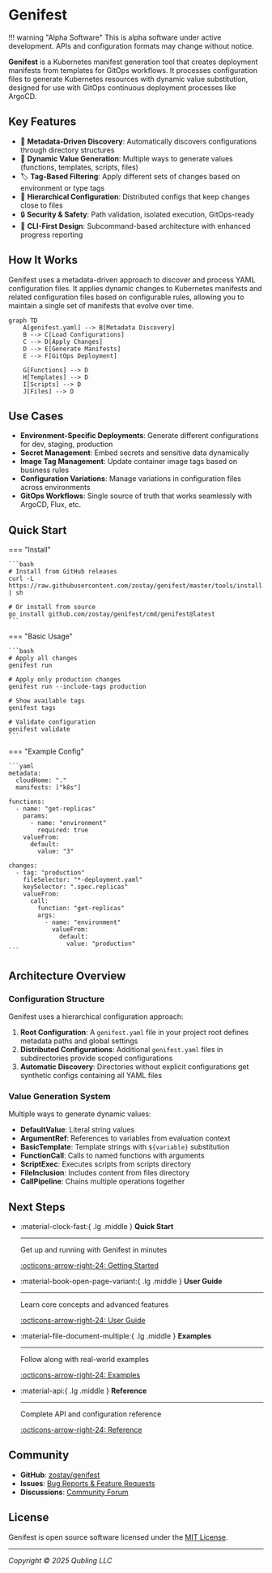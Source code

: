 # Genifest

!!! warning "Alpha Software"
    This is alpha software under active development. APIs and configuration formats may change without notice.

**Genifest** is a Kubernetes manifest generation tool that creates deployment manifests from templates for GitOps workflows. It processes configuration files to generate Kubernetes resources with dynamic value substitution, designed for use with GitOps continuous deployment processes like ArgoCD.

## Key Features

- 🔄 **Metadata-Driven Discovery**: Automatically discovers configurations through directory structures
- 🎯 **Dynamic Value Generation**: Multiple ways to generate values (functions, templates, scripts, files)
- 🏷️ **Tag-Based Filtering**: Apply different sets of changes based on environment or type tags
- 📁 **Hierarchical Configuration**: Distributed configs that keep changes close to files
- 🔒 **Security & Safety**: Path validation, isolated execution, GitOps-ready
- 🚀 **CLI-First Design**: Subcommand-based architecture with enhanced progress reporting

## How It Works

Genifest uses a metadata-driven approach to discover and process YAML configuration files. It applies dynamic changes to Kubernetes manifests and related configuration files based on configurable rules, allowing you to maintain a single set of manifests that evolve over time.

```mermaid
graph TD
    A[genifest.yaml] --> B[Metadata Discovery]
    B --> C[Load Configurations]
    C --> D[Apply Changes]
    D --> E[Generate Manifests]
    E --> F[GitOps Deployment]
    
    G[Functions] --> D
    H[Templates] --> D
    I[Scripts] --> D
    J[Files] --> D
```

## Use Cases

- **Environment-Specific Deployments**: Generate different configurations for dev, staging, production
- **Secret Management**: Embed secrets and sensitive data dynamically  
- **Image Tag Management**: Update container image tags based on business rules
- **Configuration Variations**: Manage variations in configuration files across environments
- **GitOps Workflows**: Single source of truth that works seamlessly with ArgoCD, Flux, etc.

## Quick Start

=== "Install"

    ```bash
    # Install from GitHub releases
    curl -L https://raw.githubusercontent.com/zostay/genifest/master/tools/install.sh | sh
    
    # Or install from source
    go install github.com/zostay/genifest/cmd/genifest@latest
    ```

=== "Basic Usage"

    ```bash
    # Apply all changes
    genifest run
    
    # Apply only production changes  
    genifest run --include-tags production
    
    # Show available tags
    genifest tags
    
    # Validate configuration
    genifest validate
    ```

=== "Example Config"

    ```yaml
    metadata:
      cloudHome: "."
      manifests: ["k8s"]
    
    functions:
      - name: "get-replicas"
        params:
          - name: "environment"
            required: true
        valueFrom:
          default:
            value: "3"
    
    changes:
      - tag: "production"
        fileSelector: "*-deployment.yaml"
        keySelector: ".spec.replicas"
        valueFrom:
          call:
            function: "get-replicas"
            args:
              - name: "environment"
                valueFrom:
                  default:
                    value: "production"
    ```

## Architecture Overview

### Configuration Structure

Genifest uses a hierarchical configuration approach:

1. **Root Configuration**: A `genifest.yaml` file in your project root defines metadata paths and global settings
2. **Distributed Configurations**: Additional `genifest.yaml` files in subdirectories provide scoped configurations  
3. **Automatic Discovery**: Directories without explicit configurations get synthetic configs containing all YAML files

### Value Generation System

Multiple ways to generate dynamic values:

- **DefaultValue**: Literal string values
- **ArgumentRef**: References to variables from evaluation context
- **BasicTemplate**: Template strings with `${variable}` substitution
- **FunctionCall**: Calls to named functions with arguments
- **ScriptExec**: Executes scripts from scripts directory
- **FileInclusion**: Includes content from files directory
- **CallPipeline**: Chains multiple operations together

## Next Steps

<div class="grid cards" markdown>

-   :material-clock-fast:{ .lg .middle } **Quick Start**

    ---

    Get up and running with Genifest in minutes

    [:octicons-arrow-right-24: Getting Started](getting-started/installation.md)

-   :material-book-open-page-variant:{ .lg .middle } **User Guide**

    ---

    Learn core concepts and advanced features

    [:octicons-arrow-right-24: User Guide](user-guide/concepts.md)

-   :material-file-document-multiple:{ .lg .middle } **Examples**

    ---

    Follow along with real-world examples

    [:octicons-arrow-right-24: Examples](examples/guestbook.md)

-   :material-api:{ .lg .middle } **Reference**

    ---

    Complete API and configuration reference

    [:octicons-arrow-right-24: Reference](reference/schema.md)

</div>

## Community

- **GitHub**: [zostay/genifest](https://github.com/zostay/genifest)
- **Issues**: [Bug Reports & Feature Requests](https://github.com/zostay/genifest/issues)
- **Discussions**: [Community Forum](https://github.com/zostay/genifest/discussions)

## License

Genifest is open source software licensed under the [MIT License](https://github.com/zostay/genifest/blob/master/LICENSE).

---

*Copyright © 2025 Qubling LLC*